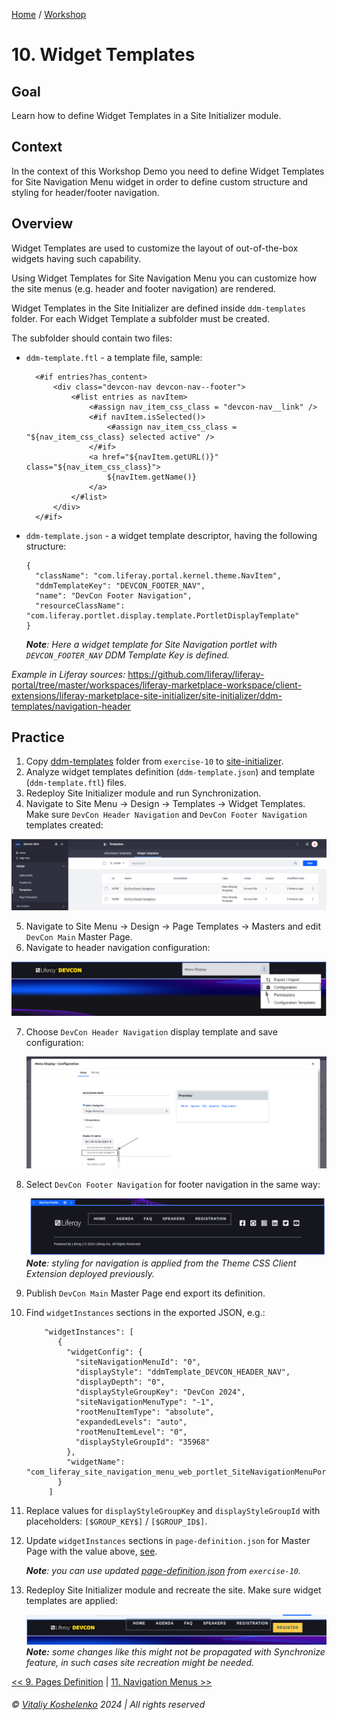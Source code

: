 [Home](../../../README.md) / [Workshop](../README.md) 

# 10. Widget Templates

## Goal 

Learn how to define Widget Templates in a Site Initializer module.

## Context

In the context of this Workshop Demo you need to define Widget Templates for Site Navigation Menu widget in order to define custom structure and styling for header/footer navigation.

## Overview

Widget Templates are used to customize the layout of out-of-the-box widgets having such capability.

Using Widget Templates for Site Navigation Menu you can customize how the site menus (e.g. header and footer navigation) are rendered.

Widget Templates in the Site Initializer are defined inside `ddm-templates` folder. For each Widget Template a subfolder must be created.

The subfolder should contain two files:
- `ddm-template.ftl` - a template file, sample:

        <#if entries?has_content>
            <div class="devcon-nav devcon-nav--footer">
                <#list entries as navItem>
                    <#assign nav_item_css_class = "devcon-nav__link" />
                    <#if navItem.isSelected()>
                        <#assign nav_item_css_class = "${nav_item_css_class} selected active" />
                    </#if>
                    <a href="${navItem.getURL()}" class="${nav_item_css_class}">
                        ${navItem.getName()}
                    </a>
                </#list>
            </div>
        </#if>

- `ddm-template.json` - a widget template descriptor, having the following structure:

      {
        "className": "com.liferay.portal.kernel.theme.NavItem",
        "ddmTemplateKey": "DEVCON_FOOTER_NAV",
        "name": "DevCon Footer Navigation",
        "resourceClassName": "com.liferay.portlet.display.template.PortletDisplayTemplate"
      }

  _**Note**: Here a widget template for Site Navigation portlet with `DEVCON_FOOTER_NAV` DDM Template Key is defined._

_Example in Liferay sources:_ https://github.com/liferay/liferay-portal/tree/master/workspaces/liferay-marketplace-workspace/client-extensions/liferay-marketplace-site-initializer/site-initializer/ddm-templates/navigation-header

## Practice

1. Copy [ddm-templates](../../../exercises/exercise-10/ddm-templates) folder from `exercise-10` to [site-initializer](../../../modules/devcon-site-initializer/src/main/resources/site-initializer).
2. Analyze widget templates definition (`ddm-template.json`) and template (`ddm-template.ftl`) files.
3. Redeploy Site Initializer module and run Synchronization.
4. Navigate to Site Menu → Design → Templates → Widget Templates. Make sure `DevCon Header Navigation` and `DevCon Footer Navigation` templates created:

  ![01.png](images/01.png)

5. Navigate to Site Menu → Design → Page Templates → Masters and edit `DevCon Main` Master Page.
6. Navigate to header navigation configuration:
  
  ![02.png](images/02.png)
  
7. Choose `DevCon Header Navigation` display template and save configuration:

    ![03.png](images/03.png)

8. Select `DevCon Footer Navigation` for footer navigation in the same way:

   ![04.png](images/04.png)
   _**Note**: styling for navigation is applied from the Theme CSS Client Extension deployed previously._

9. Publish `DevCon Main` Master Page end export its definition.

10. Find `widgetInstances` sections in the exported JSON, e.g.:

    ``` 
        "widgetInstances": [
           {
             "widgetConfig": {
               "siteNavigationMenuId": "0",
               "displayStyle": "ddmTemplate_DEVCON_HEADER_NAV",
               "displayDepth": "0",
               "displayStyleGroupKey": "DevCon 2024",
               "siteNavigationMenuType": "-1",
               "rootMenuItemType": "absolute",
               "expandedLevels": "auto",
               "rootMenuItemLevel": "0",
               "displayStyleGroupId": "35968"
             },
             "widgetName": "com_liferay_site_navigation_menu_web_portlet_SiteNavigationMenuPortlet"
           }
         ]
    ```

9. Replace values for `displayStyleGroupKey` and `displayStyleGroupId` with placeholders: `[$GROUP_KEY$]` / `[$GROUP_ID$]`.
10. Update `widgetInstances` sections in `page-definition.json` for Master Page with the value above, [see](https://github.com/vitaliy-koshelenko/devcon-site-initializers/commit/0ce4f764ca5aeb0700107fc354bbb0262f859b24).
  
    _**Note**: you can use updated [page-definition.json](../../../exercises/exercise-10/layout-page-templates/master-pages/devcon-main/page-definition.json) from `exercise-10`._

12. Redeploy Site Initializer module and recreate the site. Make sure widget templates are applied:

    ![05.png](images/05.png)
    _**Note:** some changes like this might not be propagated with Synchronize feature, in such cases site recreation might be needed._

[<< 9. Pages Definition](../09-layouts/README.md) | [11. Navigation Menus >>](../11-navigation-menus/README.md)

###### © [Vitaliy Koshelenko](https://www.linkedin.com/in/vitaliy-koshelenko) 2024 | All rights reserved